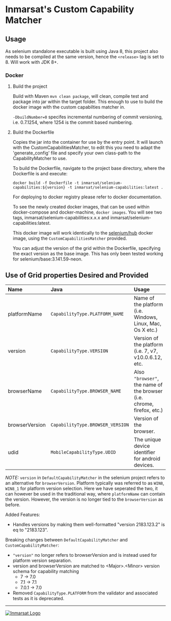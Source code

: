 # Inmarsat's Custom Capability Matcher


## Usage 

As selenium standalone executable is built using Java 8, this project also needs to be compiled at the same
version, hence the `<release>` tag is set to 8. Will work with JDK 8+.

### Docker 

1) Build the project
    
    Build with Maven `mvn clean package`, will clean, compile test and package into jar within the target folder. This 
    enough to use to build the docker image with the custom capabilties matcher in.
    
    `-DbuildNumber=0` specifes incremental numbering of commit versioning, i.e. 0.7.1254, where 1254 is the commit
    based numbering.

2) Build the Dockerfile

    Copies the jar into the container for use by the entry point. It will launch with the CustomCapabilitiesMatcher, 
    to edit this you need to adapt the 'generate_config' file and specify your own class-path to the CapabilityMatcher 
    to use.
    
    To build the Dockerfile, navigate to the project base directory, where the Dockerfile is and execute: 
    
    `docker build -f Dockerfile -t inmarsat/selenium-capabilities:${version} -t inmarsat/selenium-capabilities:latest .`
    
    For deploying to docker registry please refer to docker documentation. 
    
    To see the newly created docker images, that can be used within docker-compose and docker-machine, `docker images`.
    You will see two tags, inmarsat/selenium-capabilities:x.x.x and inmarsat/selenium-capabilities:latest.
    
    This docker image will work identically to the 
    [selenium/hub](https://github.com/SeleniumHQ/docker-selenium/tree/master/Hub) docker image, using the 
    `CustomCapabilitiesMatcher` provided.
    
    You can adjust the version of the grid within the Dockerfile, specifying the exact version as the base 
    image. This has only been tested working for selenium/base:3.141.59-neon.
    
 ## Use of Grid properties Desired and Provided
 
 | Name           | Java                             | Usage                                                                |
 |:---------------|:---------------------------------|:---------------------------------------------------------------------|
 | platformName   | `CapabilityType.PLATFORM_NAME`   | Name of the platform (i.e. Windows, Linux, Mac, Os X etc.)           |
 | version        | `CapabilityType.VERSION`         | Version of the platform (i.e. 7, v7, v10.0.6.12, etc.                |
 | browserName    | `CapabilityType.BROWSER_NAME`    | Also `"browser"`, the name of the browser (i.e. chrome, firefox, etc.) |
 | browserVersion | `CapabilityType.BROWSER_VERSION` | Version of the browser.                                              |
 | udid           | `MobileCapabilityType.UDID`      | The unique device identifier for android devices.                    |
 
 *NOTE:* `version` in `DefaultCapabilityMatcher` in the selenium project refers to an alternative for `browserVersion`. 
 Platform typically was referred to as `WIN8`, `WIN8_1` for platform version selection. Here we have seperated the two,
 it can however be used in the traditional way, where `platformName` can contain the version. However, the version 
 is no longer tied to the `browserVersion` as before.
 
 Added Features:
 
 * Handles versions by making them well-formatted "version 2183.123.2" is eq to "2183.123".

 Breaking changes between `DefaultCapabilityMatcher` and `CustomCapabilityMatcher`:
 * `"version"` no longer refers to browserVersion and is instead used for platform version separation.
 * version and browserVersion are matched to \<Major\>.\<Minor\> version schema for capability matching 
    * 7 -> 7.0
    * 7.1 -> 7.1
    * 7.0.1 -> 7.0
 * Removed `CapabilityType.PLATFORM` from the validator and associated tests as it is deprecated.
 _______________________________________________________________________________________________
 
[![Inmarsat Logo](https://spacenews.com/wp-content/uploads/2014/11/InmarsatLogo_Inmarsat4X3-879x485.jpg)](https://www.inmarsat.com)

